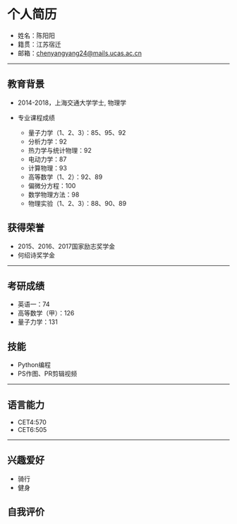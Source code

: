 # 个人简历
- 姓名：陈阳阳
- 籍贯：江苏宿迁
- 邮箱：chenyangyang24@mails.ucas.ac.cn

---

## 教育背景

- 2014-2018，上海交通大学学士, 物理学

- 专业课程成绩
  - 量子力学（1、2、3）：85、95、92
  - 分析力学：92
  - 热力学与统计物理：92
  - 电动力学：87
  - 计算物理：93
  - 高等数学（1、2）：92、89
  - 偏微分方程：100
  - 数学物理方法：98
  - 物理实验（1、2、3）：88、90、89
 
## 获得荣誉
  - 2015、2016、2017国家励志奖学金
  - 何绍诗奖学金

---

## 考研成绩
- 英语一：74
- 高等数学（甲）：126
- 量子力学：131


## 技能
- Python编程
- PS作图、PR剪辑视频

---


## 语言能力

- CET4:570
- CET6:505

---

## 兴趣爱好

- 骑行
- 健身

## 自我评价

